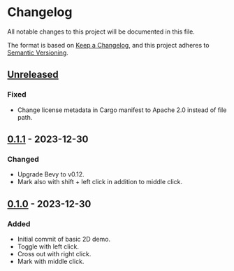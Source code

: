 # Changelog

All notable changes to this project will be documented in this file.

The format is based on [Keep a Changelog](https://keepachangelog.com/en/1.0.0/),
and this project adheres to [Semantic Versioning](https://semver.org/spec/v2.0.0.html).

## [Unreleased]

### Fixed

- Change license metadata in Cargo manifest to Apache 2.0 instead of file path.

## [0.1.1] - 2023-12-30

### Changed

- Upgrade Bevy to v0.12.
- Mark also with shift + left click in addition to middle click.

## [0.1.0] - 2023-12-30

### Added

- Initial commit of basic 2D demo.
- Toggle with left click.
- Cross out with right click.
- Mark with middle click.

[unreleased]: https://github.com/jackwolfard/hanjie/compare/v0.1.1...HEAD
[0.1.1]: https://github.com/jackwolfard/hanjie/compare/v0.1.0...v0.1.1
[0.1.0]: https://github.com/jackwolfard/hanjie/releases/tag/v0.1.0

